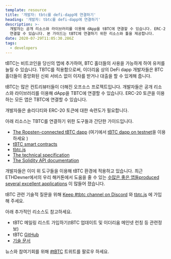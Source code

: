 ```yaml
---
template: resource
title: '개발자: tbtc를 defi-dapp에 연결하기'
heading: '개발자: tbtc를 defi-dapp에 연결하기'
description: >-
  개발자는 공개 리소스와 라이브러리를 이용해 dApp을 tBTC에 연결할 수 있습니다. ERC-20 토큰을 이용하는 모든 앱은 TBTC에
  연결할 수 있습니다. 본 가이드는 tBTC에 연결하기 위한 리소스와 툴을 제공합니다.
date: 2020-07-29T11:05:30.286Z
tags:
  - developers
---
```

tBTC는 비트코인을 당신의 앱에 추가하여, BTC 홀더들의 사용을 가능하게 하여 유저를 늘릴 수 있습니다. TBTC를 적용함으로써, 이더리움 상의 DeFi dapp 개발자들은 BTC 홀더들이 중앙화된 신뢰 서비스 없이 이자를 받거나 대출을 할 수 있게해 줍니다.

tBTC는 많은 컨트리뷰터들이 더해진 오프소스 프로젝트입니다. 개발자들은 공개 리소스와 라이브러리를 이용해 dApp을 TBTC에 연결할 수 있습니다. ERC-20 토큰을 이용하는 모든 앱은 TBTC에 연결할 수 있습니다.

개발자들은 솔리디티와 ERC-20 토큰에 대한 숙련도가 필요합니다.

아래 리소스는 TBTC를 연결하기 위한 도구들과 간단한 가이드입니다.

* [The Ropsten-connected tBTC dapp](https://github.com/keep-network/tbtc-dapp) (여기에서 [tBTC dapp on testnet](https://dapp.test.tbtc.network/)을 이용하세요 )
* [tBTC smart contracts](https://github.com/keep-network/tbtc)
* [tbtc.js](https://github.com/keep-network/tbtc.js)
* [The technical specification](http://docs.keep.network/tbtc/)
* [The Solidity API documentation](http://docs.keep.network/tbtc/solidity/)

개발자들은 이미 위 도구들을 이용해 tBTC 환경에 적용하고 있습니다. 최근 ETHDevner에서의 우리 해커톤에서 도움을 줄 수 있는 [수많은 좋은 앱들produced several excellent applications](https://blog.keep.network/bitcoin-earn-wins-ethdenver-tbtc-hackathon-prize-5233ce805468) 이 많들어 졌습니다.

tBTC 관련 기술적 질문을 위해 [Keep #tbtc channel on Discord](https://chat.tbtc.network) 와 [tbtc.js](https://tbtc.network/news/2020-02-14-announcing-tbtc-js) 에 가입해 주세요.

아래 추가적인 리소스도 참고하세요.

* tBTC 메일링 리스트 가입하기(tBTC 업데이트 및 이더리움 메인넷 런칭 등 관련정보)
* tBTC [GitHub](https://github.com/keep-network/tbtc)
* [기술 문서](http://docs.keep.network/tbtc/index.pdf)

뉴스와 참여기회를 위해 [\#tBTC](https://twitter.com/hashtag/tBTC) 트위트를 팔로우 하세요.
